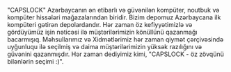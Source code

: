 "CAPSLOCK" Azərbaycanın ən etibarlı və güvənilən kompüter, noutbuk və kompüter hissələri mağazalarından biridir. Bizim depomuz Azərbaycana
ilk kompüteri gətirən depolardandır. Hər zaman öz kefiyyətimizlə və gördüyümüz işin nəticəsi ilə müştərilərimizin könüllünü qazanmağı
bacarmışıq. Məhsullarımız və Xidmətlərimiz hər zaman qiymət çərçivəsində uyğunluqu ilə seçilmiş və daima müştərilərimizin yüksək razılığını
və güvənini qazanmışdır. Hər zaman dediyimiz kimi, "CAPSLOCK - öz zövqünü bilənlərin seçimi :)".